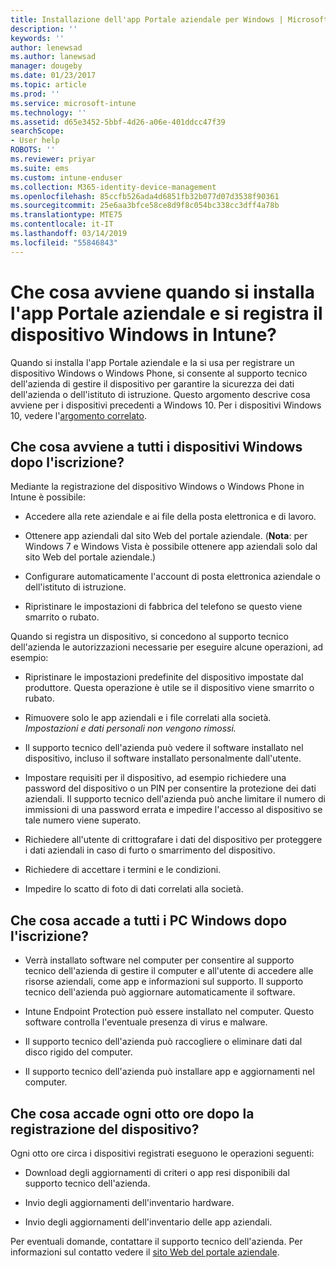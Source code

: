 ```yaml
---
title: Installazione dell'app Portale aziendale per Windows | Microsoft Docs
description: ''
keywords: ''
author: lenewsad
ms.author: lanewsad
manager: dougeby
ms.date: 01/23/2017
ms.topic: article
ms.prod: ''
ms.service: microsoft-intune
ms.technology: ''
ms.assetid: d65e3452-5bbf-4d26-a06e-401ddcc47f39
searchScope:
- User help
ROBOTS: ''
ms.reviewer: priyar
ms.suite: ems
ms.custom: intune-enduser
ms.collection: M365-identity-device-management
ms.openlocfilehash: 85ccfb526ada4d6851fb32b077d07d3538f90361
ms.sourcegitcommit: 25e6aa3bfce58ce8d9f8c054bc338cc3dff4a78b
ms.translationtype: MTE75
ms.contentlocale: it-IT
ms.lasthandoff: 03/14/2019
ms.locfileid: "55846843"
---
```

# <a name="what-happens-if-you-install-the-company-portal-app-and-enroll-your-windows-device-in-intune"></a>Che cosa avviene quando si installa l'app Portale aziendale e si registra il dispositivo Windows in Intune?

Quando si installa l'app Portale aziendale e la si usa per registrare un dispositivo Windows o Windows Phone, si consente al supporto tecnico dell'azienda di gestire il dispositivo per garantire la sicurezza dei dati dell'azienda o dell'istituto di istruzione. Questo argomento descrive cosa avviene per i dispositivi precedenti a Windows 10. Per i dispositivi Windows 10, vedere l'[argomento correlato](about-cp-app-for-windows-10.md).  

## <a name="what-happens-to-all-windows-devices-after-enrollment"></a>Che cosa avviene a tutti i dispositivi Windows dopo l'iscrizione?
Mediante la registrazione del dispositivo Windows o Windows Phone in Intune è possibile:

-   Accedere alla rete aziendale e ai file della posta elettronica e di lavoro.

-   Ottenere app aziendali dal sito Web del portale aziendale. (__Nota__: per Windows 7 e Windows Vista è possibile ottenere app aziendali solo dal sito Web del portale aziendale.)

-   Configurare automaticamente l'account di posta elettronica aziendale o dell'istituto di istruzione.

-   Ripristinare le impostazioni di fabbrica del telefono se questo viene smarrito o rubato.

Quando si registra un dispositivo, si concedono al supporto tecnico dell'azienda le autorizzazioni necessarie per eseguire alcune operazioni, ad esempio:

-   Ripristinare le impostazioni predefinite del dispositivo impostate dal produttore. Questa operazione è utile se il dispositivo viene smarrito o rubato.

-   Rimuovere solo le app aziendali e i file correlati alla società. *Impostazioni e dati personali non vengono rimossi.*

-   Il supporto tecnico dell'azienda può vedere il software installato nel dispositivo, incluso il software installato personalmente dall'utente.

-   Impostare requisiti per il dispositivo, ad esempio richiedere una password del dispositivo o un PIN per consentire la protezione dei dati aziendali. Il supporto tecnico dell'azienda può anche limitare il numero di immissioni di una password errata e impedire l'accesso al dispositivo se tale numero viene superato.

-   Richiedere all'utente di crittografare i dati del dispositivo per proteggere i dati aziendali in caso di furto o smarrimento del dispositivo.

-   Richiedere di accettare i termini e le condizioni.

-   Impedire lo scatto di foto di dati correlati alla società.

## <a name="what-happens-to-all-windows-pcs-after-enrollment"></a>Che cosa accade a tutti i PC Windows dopo l'iscrizione?

-  Verrà installato software nel computer per consentire al supporto tecnico dell'azienda di gestire il computer e all'utente di accedere alle risorse aziendali, come app e informazioni sul supporto. Il supporto tecnico dell'azienda può aggiornare automaticamente il software.

-  Intune Endpoint Protection può essere installato nel computer. Questo software controlla l'eventuale presenza di virus e malware.

-  Il supporto tecnico dell'azienda può raccogliere o eliminare dati dal disco rigido del computer.

-  Il supporto tecnico dell'azienda può installare app e aggiornamenti nel computer.

## <a name="what-happens-every-eight-hours-after-device-enrollment"></a>Che cosa accade ogni otto ore dopo la registrazione del dispositivo?

Ogni otto ore circa i dispositivi registrati eseguono le operazioni seguenti:

-   Download degli aggiornamenti di criteri o app resi disponibili dal supporto tecnico dell'azienda.

-   Invio degli aggiornamenti dell'inventario hardware.

-   Invio degli aggiornamenti dell'inventario delle app aziendali.

Per eventuali domande, contattare il supporto tecnico dell'azienda. Per informazioni sul contatto vedere il [sito Web del portale aziendale](https://go.microsoft.com/fwlink/?linkid=2010980).
